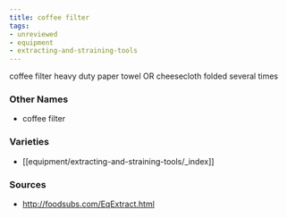 ```yaml
---
title: coffee filter
tags:
- unreviewed
- equipment
- extracting-and-straining-tools
---
```

coffee filter heavy duty paper towel OR cheesecloth folded several times

### Other Names

* coffee filter

### Varieties

* [[equipment/extracting-and-straining-tools/_index]]

### Sources
* http://foodsubs.com/EqExtract.html
